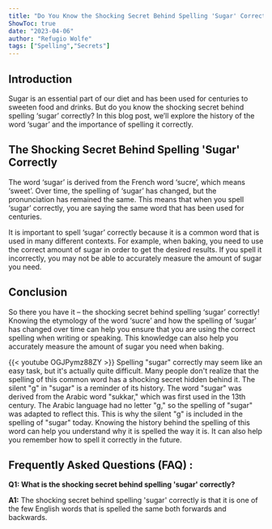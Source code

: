 ```yaml
---
title: "Do You Know the Shocking Secret Behind Spelling 'Sugar' Correctly?"
ShowToc: true 
date: "2023-04-06"
author: "Refugio Wolfe" 
tags: ["Spelling","Secrets"]
---
```

## Introduction

Sugar is an essential part of our diet and has been used for centuries to sweeten food and drinks. But do you know the shocking secret behind spelling ‘sugar’ correctly? In this blog post, we’ll explore the history of the word ‘sugar’ and the importance of spelling it correctly.

## The Shocking Secret Behind Spelling 'Sugar' Correctly

The word ‘sugar’ is derived from the French word ‘sucre’, which means ‘sweet’. Over time, the spelling of ‘sugar’ has changed, but the pronunciation has remained the same. This means that when you spell ‘sugar’ correctly, you are saying the same word that has been used for centuries.

It is important to spell ‘sugar’ correctly because it is a common word that is used in many different contexts. For example, when baking, you need to use the correct amount of sugar in order to get the desired results. If you spell it incorrectly, you may not be able to accurately measure the amount of sugar you need.

## Conclusion

So there you have it – the shocking secret behind spelling ‘sugar’ correctly! Knowing the etymology of the word ‘sucre’ and how the spelling of ‘sugar’ has changed over time can help you ensure that you are using the correct spelling when writing or speaking. This knowledge can also help you accurately measure the amount of sugar you need when baking.

{{< youtube OGJPymz88ZY >}} 
Spelling "sugar" correctly may seem like an easy task, but it's actually quite difficult. Many people don't realize that the spelling of this common word has a shocking secret hidden behind it. The silent "g" in "sugar" is a reminder of its history. The word "sugar" was derived from the Arabic word "sukkar," which was first used in the 13th century. The Arabic language had no letter "g," so the spelling of "sugar" was adapted to reflect this. This is why the silent "g" is included in the spelling of "sugar" today. Knowing the history behind the spelling of this word can help you understand why it is spelled the way it is. It can also help you remember how to spell it correctly in the future.

## Frequently Asked Questions (FAQ) :
**Q1: What is the shocking secret behind spelling 'sugar' correctly?**

**A1:** The shocking secret behind spelling 'sugar' correctly is that it is one of the few English words that is spelled the same both forwards and backwards.






